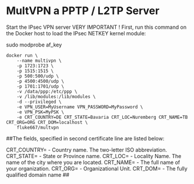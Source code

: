 # MultVPN a PPTP / L2TP Server


Start the IPsec VPN server
VERY IMPORTANT ! First, run this command on the Docker host to load the IPsec NETKEY kernel module:


sudo modprobe af_key


```
docker run \
    --name multivpn \
    -p 1723:1723 \
    -p 1515:1515 \
    -p 500:500/udp \
    -p 4500:4500/udp \
    -p 1701:1701/udp \
    -v /data/ppp:/etc/ppp \
    -v /lib/modules:/lib/modules \
    -d --privileged \
    -e VPN_USER=MyUsername VPN_PASSWORD=MyPassword \
    -e VPN_PSK=MyPSK \
    -e CRT_COUNTRY=DE CRT_STATE=Bavaria CRT_LOC=Nuremberg CRT_NAME=TB CRT_ORG=ORG CRT_DOM=localhost \
    fluke667/multvpn
```

##The fields, specified in second certificate line are listed below:

CRT_COUNTRY= - Country name. The two-letter ISO abbreviation.
CRT_STATE= - State or Province name.
CRT_LOC= - Locality Name. The name of the city where you are located.
CRT_NAME= - The full name of your organization.
CRT_ORG= - Organizational Unit.
CRT_DOM= - The fully qualified domain name ##
